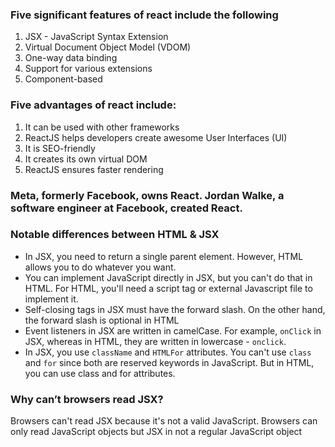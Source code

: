 ### Five significant features of react include the following  
1. JSX - JavaScript Syntax Extension  
2. Virtual Document Object Model (VDOM)  
3. One-way data binding
4. Support for various extensions
5. Component-based

### Five advantages of react include:
1. It can be used with other frameworks
2. ReactJS helps developers create awesome User Interfaces (UI)
3. It is SEO-friendly
4. It creates its own virtual DOM
5. ReactJS ensures faster rendering 

### Meta, formerly Facebook, owns React. Jordan Walke, a software engineer at Facebook, created React.  

### Notable differences between HTML & JSX  
- In JSX, you need to return a single parent element. However, HTML allows you to do whatever you want.
- You can implement JavaScript directly in JSX, but you can't do that in HTML. For HTML, you'll need a script tag or external Javascript file to implement it.
- Self-closing tags in JSX must have the forward slash. On the other hand, the forward slash is optional in HTML 
- Event listeners in JSX are written in camelCase. For example, ``onClick`` in JSX, whereas in HTML, they are written in lowercase - ``onclick``.
- In JSX, you use ``className`` and ``HTMLFor`` attributes. You can't use ``class`` and ``for`` since both are reserved keywords in JavaScript. But in HTML, you can use class and for attributes.   

### Why can’t browsers read JSX?  
Browsers can't read JSX because it's not a valid JavaScript. Browsers can only read JavaScript objects but JSX in not a regular JavaScript object